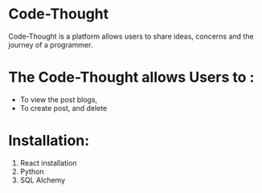 # Code-Thought

Code-Thought is a platform allows users to share ideas, concerns and the journey of a programmer. 

# The Code-Thought allows Users to : 
- To view the post blogs, 
- To create post, and delete 


# Installation: 
1. React installation
2. Python
3. SQL Alchemy 
